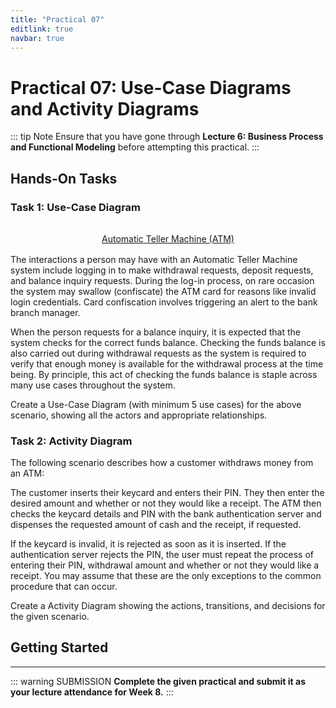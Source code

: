 ```yaml
---
title: "Practical 07"
editlink: true
navbar: true
---
```


# Practical 07: Use-Case Diagrams and Activity Diagrams

::: tip Note
Ensure that you have gone through **Lecture 6: Business Process and Functional Modeling** before attempting this practical.
:::

## Hands-On Tasks

### Task 1: Use-Case Diagram

<div style="margin: 2rem auto 1rem; text-align: center;text-decoration: underline;">
	Automatic Teller Machine (ATM)
</div>

The interactions a person may have with an Automatic Teller Machine system include logging in to make withdrawal requests, deposit requests, and balance inquiry requests.
During the log-in process, on rare occasion the system may swallow (confiscate) the ATM card for reasons like invalid login credentials.
Card confiscation involves triggering an alert to the bank branch manager.

When the person requests for a balance inquiry, it is expected that the system checks for the correct funds balance.
Checking the funds balance is also carried out during withdrawal requests as the system is required to verify that enough money is available for the withdrawal process at the time being.
By principle, this act of checking the funds balance is staple across many use cases throughout the system.

Create a Use-Case Diagram (with minimum 5 use cases) for the above scenario, showing all the actors and appropriate relationships.

### Task 2: Activity Diagram

The following scenario describes how a customer withdraws money from an ATM:

The customer inserts their keycard and enters their PIN.
They then enter the desired amount and whether or not they would like a receipt.
The ATM then checks the keycard details and PIN with the bank authentication server and dispenses the requested amount of cash and the receipt, if requested.

If the keycard is invalid, it is rejected as soon as it is inserted.
If the authentication server rejects the PIN, the user must repeat the process of entering their PIN, withdrawal amount and whether or not they would like a receipt.
You may assume that these are the only exceptions to the common procedure that can occur.

Create a Activity Diagram showing the actions, transitions, and decisions for the given scenario.

## Getting Started

---

::: warning SUBMISSION
**Complete the given practical and submit it as your lecture attendance for Week 8.**
:::
